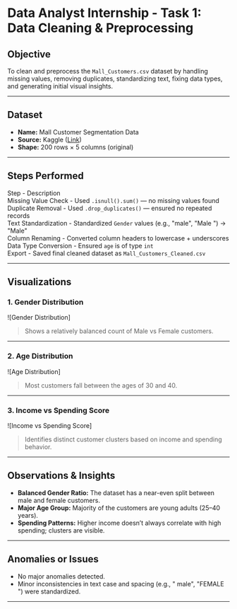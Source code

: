 #  Data Analyst Internship - Task 1: Data Cleaning & Preprocessing

##  Objective

To clean and preprocess the `Mall_Customers.csv` dataset by handling missing values, removing duplicates, standardizing text, fixing data types, and generating initial visual insights.

---

## Dataset

- **Name:** Mall Customer Segmentation Data  
- **Source:** Kaggle ([Link](https://www.kaggle.com/datasets/vjchoudhary7/customer-segmentation-tutorial-in-python))  
- **Shape:** 200 rows × 5 columns (original)

---

##  Steps Performed

 Step                        -             Description       
 Missing Value Check        - Used `.isnull().sum()` — no missing values found                           
 Duplicate Removal          - Used `.drop_duplicates()` — ensured no repeated records                    
 Text Standardization       - Standardized `Gender` values (e.g., "male", "Male ") → "Male"              
 Column Renaming            - Converted column headers to lowercase + underscores                        
 Data Type Conversion       - Ensured `age` is of type `int`                                             
 Export                     - Saved final cleaned dataset as `Mall_Customers_Cleaned.csv`                

---

##  Visualizations

### 1. Gender Distribution

![Gender Distribution]

> Shows a relatively balanced count of Male vs Female customers.

---

### 2. Age Distribution

![Age Distribution]

> Most customers fall between the ages of 30 and 40.

---

### 3. Income vs Spending Score

![Income vs Spending Score]

> Identifies distinct customer clusters based on income and spending behavior.

---

##  Observations & Insights

- **Balanced Gender Ratio:** The dataset has a near-even split between male and female customers.
- **Major Age Group:** Majority of the customers are young adults (25–40 years).
- **Spending Patterns:** Higher income doesn’t always correlate with high spending; clusters are visible.

---

##  Anomalies or Issues

- No major anomalies detected.
- Minor inconsistencies in text case and spacing (e.g., " male", "FEMALE ") were standardized.

---
